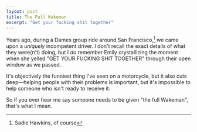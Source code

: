 ```yaml
---
layout: post
title: The Full Wakeman
excerpt: "Get your fucking shit together"
---
```


Years ago, during a Dames group ride around San Francisco,[^sadie] we came upon a _uniquely_ incompetent driver. I don't recall the exact details of what they were(n't) doing, but I _do_ remember Emily crystallizing the moment when she yelled "GET YOUR FUCKING SHIT TOGETHER" through their open window as we passed.

It's objectively the funniest thing I've seen on a motorcycle, but it also cuts deep—helping people with their problems is important, but it's impossible to help someone who isn't ready to receive it.

So if you ever hear me say someone needs to be given "the full Wakeman", that's what I mean.

[^sadie]: Sadie Hawkins, of course
